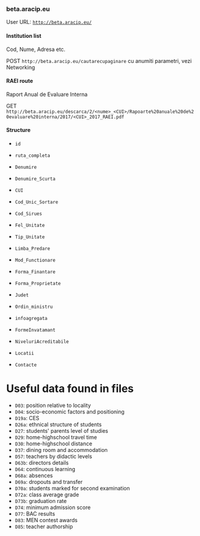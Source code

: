 ### beta.aracip.eu

User URL: [`http://beta.aracip.eu/`](http://beta.aracip.eu/)

#### Institution list

Cod, Nume, Adresa etc.

POST `http://beta.aracip.eu/cautarecupaginare`
cu anumiti parametri, vezi Networking

#### RAEI route

Raport Anual de Evaluare Interna

GET `http://beta.aracip.eu/descarca/2/<nume>_<CUI>/Rapoarte%20anuale%20de%20evaluare%20interna/2017/<CUI>_2017_RAEI.pdf`

#### Structure

- `id`

- `ruta_completa`

- `Denumire`

- `Denumire_Scurta`

- `CUI`

- `Cod_Unic_Sortare`

- `Cod_Sirues`

- `Fel_Unitate`

- `Tip_Unitate`

- `Limba_Predare`

- `Mod_Functionare`

- `Forma_Finantare`

- `Forma_Proprietate`

- `Judet`

- `Ordin_ministru`

- `infoagregata`

- `FormeInvatamant`

- `NiveluriAcreditabile`

- `Locatii`

- `Contacte`

# Useful data found in files
- `D03`: position relative to locality
- `D04`: socio-economic factors and positioning
- `D19a`: CES
- `D26a`: ethnical structure of students
- `D27`: students' parents level of studies
- `D29`: home-highschool travel time
- `D30`: home-highschool distance
- `D37`: dining room and accommodation
- `D57`: teachers by didactic levels
- `D63b`: directors details
- `D64`: continuous learning
- `D68a`: absences
- `D69a`: dropouts and transfer
- `D70a`: students marked for second examination
- `D72a`: class average grade
- `D73b`: graduation rate
- `D74`: minimum admission score
- `D77`: BAC results
- `D83`: MEN contest awards
- `D85`: teacher authorship
